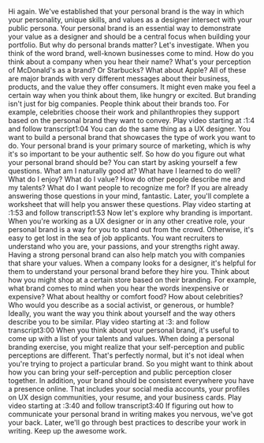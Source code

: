 Hi again. We've established that your personal brand is the way in which your personality, unique skills, and values as a designer intersect with your public persona. Your personal brand is an essential way to demonstrate your value as a designer and should be a central focus when building your portfolio. But why do personal brands matter? Let's investigate. When you think of the word brand, well-known businesses come to mind. How do you think about a company when you hear their name? What's your perception of McDonald's as a brand? Or Starbucks? What about Apple? All of these are major brands with very different messages about their business, products, and the value they offer consumers. It might even make you feel a certain way when you think about them, like hungry or excited. But branding isn't just for big companies. People think about their brands too. For example, celebrities choose their work and philanthropies they support based on the personal brand they want to convey.
Play video starting at :1:4 and follow transcript1:04
You can do the same thing as a UX designer. You want to build a personal brand that showcases the type of work you want to do. Your personal brand is your primary source of marketing, which is why it's so important to be your authentic self. So how do you figure out what your personal brand should be? You can start by asking yourself a few questions. What am I naturally good at? What have I learned to do well? What do I enjoy? What do I value? How do other people describe me and my talents? What do I want people to recognize me for? If you are already answering those questions in your mind, fantastic. Later, you'll complete a worksheet that will help you answer these questions.
Play video starting at :1:53 and follow transcript1:53
Now let's explore why branding is important. When you're working as a UX designer or in any other creative role, your personal brand is a way for you to stand out from the crowd. Otherwise, it's easy to get lost in the sea of job applicants. You want recruiters to understand who you are, your passions, and your strengths right away. Having a strong personal brand can also help match you with companies that share your values. When a company looks for a designer, it's helpful for them to understand your personal brand before they hire you. Think about how you might shop at a certain store based on their branding. For example, what brand comes to mind when you hear the words inexpensive or expensive? What about healthy or comfort food? How about celebrities? Who would you describe as a social activist, or generous, or humble? Ideally, you want the way you think about yourself and the way others describe you to be similar.
Play video starting at :3: and follow transcript3:00
When you think about your personal brand, it's useful to come up with a list of your talents and values. When doing a personal branding exercise, you might realize that your self-perception and public perceptions are different. That's perfectly normal, but it's not ideal when you're trying to project a particular brand. So you might want to think about how you can bring your self-perception and public perception closer together. In addition, your brand should be consistent everywhere you have a presence online. That includes your social media accounts, your profiles on UX design communities, your resume, and your business cards.
Play video starting at :3:40 and follow transcript3:40
If figuring out how to communicate your personal brand in writing makes you nervous, we've got your back. Later, we'll go through best practices to describe your work in writing. Keep up the awesome work.